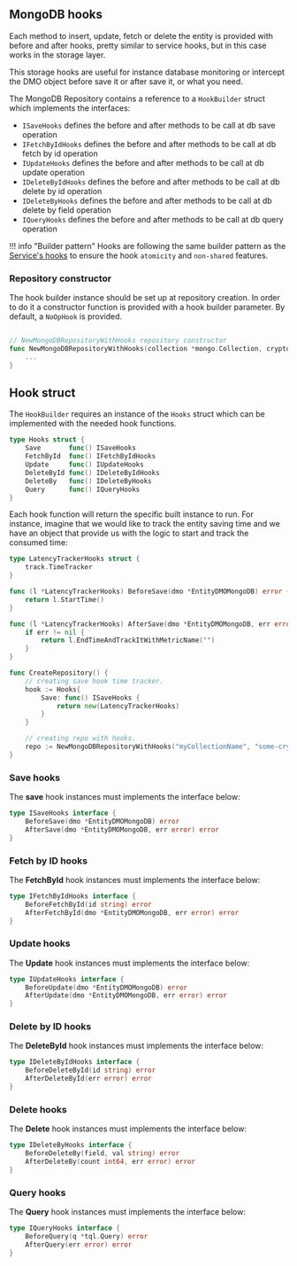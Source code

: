 ## MongoDB hooks

Each method to insert, update, fetch or delete the entity is provided with before and after hooks, pretty similar to service hooks, 
but in this case works in the storage layer. 

This storage hooks are useful for instance database monitoring or intercept the DMO object before save it or after save it, or what you need.

The MongoDB Repository contains a reference to a `HookBuilder` struct which implements the interfaces: 

 - `ISaveHooks` defines the before and after methods to be call at db save operation
 - `IFetchByIdHooks` defines the before and after methods to be call at db fetch by id operation
 - `IUpdateHooks` defines the before and after methods to be call at db update operation
 - `IDeleteByIdHooks` defines the before and after methods to be call at db delete by id operation
 - `IDeleteByHooks` defines the before and after methods to be call at db delete by field operation
 - `IQueryHooks` defines the before and after methods to be call at db query operation

!!! info "Builder pattern"
    Hooks are following the same builder pattern as the [Service's hooks](advanced_service_hooks.html#why-a-builder-is-needed) 
    to ensure the hook `atomicity` and `non-shared` features. 

### Repository constructor

The hook builder instance should be set up at repository creation. In order to do it a constructor function is provided 
with a hook builder parameter. By default, a `NoOpHook` is provided.

```go

// NewMongoDBRepositoryWithHooks repository constructor
func NewMongoDBRepositoryWithHooks(collection *mongo.Collection, cryptoKey []byte, hooks *HookBuilder) *mongoDBRepository {
	...
}
```

## Hook struct

The `HookBuilder` requires an instance of the `Hooks` struct which can be implemented with the needed hook functions.

```go
type Hooks struct {
	Save       func() ISaveHooks
	FetchById  func() IFetchByIdHooks
	Update     func() IUpdateHooks
	DeleteById func() IDeleteByIdHooks
	DeleteBy   func() IDeleteByHooks
	Query      func() IQueryHooks
}
```

Each hook function will return the specific built instance to run. 
For instance, imagine that we would like to track the entity saving time and we have an object that provide us with the logic to start and track the consumed time:

```go
type LatencyTrackerHooks struct {
	track.TimeTracker
}

func (l *LatencyTrackerHooks) BeforeSave(dmo *EntityDMOMongoDB) error {
	return l.StartTime()
}

func (l *LatencyTrackerHooks) AfterSave(dmo *EntityDMOMongoDB, err error) error {
	if err != nil {
	    return l.EndTimeAndTrackItWithMetricName("")	
    }
}

func CreateRepository() {
    // creating save hook time tracker.
	hook := Hooks{
        Save: func() ISaveHooks {
            return new(LatencyTrackerHooks)
        }
    }

	// creating repo with hooks.
    repo := NewMongoDBRepositoryWithHooks("myCollectionName", "some-crypto-key", NewHookBuilder(hooks))	
}
```

### Save hooks

The **save** hook instances must implements the interface below:
```go
type ISaveHooks interface {
	BeforeSave(dmo *EntityDMOMongoDB) error
	AfterSave(dmo *EntityDMOMongoDB, err error) error
}
```

### Fetch by ID hooks

The **FetchById** hook instances must implements the interface below:

```go
type IFetchByIdHooks interface {
	BeforeFetchById(id string) error
	AfterFetchById(dmo *EntityDMOMongoDB, err error) error
}
```

### Update hooks

The **Update** hook instances must implements the interface below:
```go
type IUpdateHooks interface {
	BeforeUpdate(dmo *EntityDMOMongoDB) error
	AfterUpdate(dmo *EntityDMOMongoDB, err error) error
}
```

### Delete by ID hooks

The **DeleteById** hook instances must implements the interface below:
```go
type IDeleteByIdHooks interface {
	BeforeDeleteById(id string) error
	AfterDeleteById(err error) error
}
```

### Delete hooks

The **Delete** hook instances must implements the interface below:
```go
type IDeleteByHooks interface {
	BeforeDeleteBy(field, val string) error
	AfterDeleteBy(count int64, err error) error
}
```

### Query hooks

The **Query** hook instances must implements the interface below:
```go
type IQueryHooks interface {
	BeforeQuery(q *tql.Query) error
	AfterQuery(err error) error
}
```
